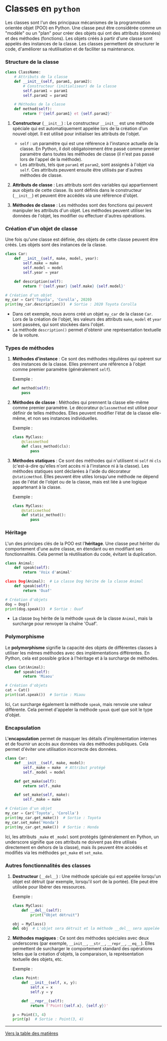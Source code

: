 # Classes en `python`

Les classes sont l'un des principaux mécanismes de la programmation orientée objet (POO) en Python. Une classe peut être considérée comme un "modèle" ou un "plan" pour créer des objets qui ont des attributs (données) et des méthodes (fonctions). Les objets créés à partir d'une classe sont appelés des instances de la classe. Les classes permettent de structurer le code, d'améliorer sa réutilisation et de faciliter sa maintenance.

### Structure de la classe

```python
class ClassName:
    # Attributs de la classe
    def __init__(self, param1, param2):
        # Constructeur (initialiseur) de la classe
        self.param1 = param1
        self.param2 = param2

    # Méthodes de la classe
    def method(self):
        return f'{self.param1} et {self.param2}'
```

1. **Constructeur** (`__init__`) :
   Le constructeur `__init__` est une méthode spéciale qui est automatiquement appelée lors de la création d'un nouvel objet. Il est utilisé pour initialiser les attributs de l'objet.

   - `self` : un paramètre qui est une référence à l'instance actuelle de la classe. En Python, il doit obligatoirement être passé comme premier paramètre dans toutes les méthodes de classe (il n'est pas passé lors de l'appel de la méthode).
   - Les attributs, tels que `param1` et `param2`, sont assignés à l'objet via `self`. Ces attributs peuvent ensuite être utilisés par d'autres méthodes de classe.

2. **Attributs de classe** :
   Les attributs sont des variables qui appartiennent aux objets de cette classe. Ils sont définis dans le constructeur (`__init__`) et peuvent être accédés via une référence d'objet.

3. **Méthodes de classe** :
   Les méthodes sont des fonctions qui peuvent manipuler les attributs d'un objet. Les méthodes peuvent utiliser les données de l'objet, les modifier ou effectuer d'autres opérations.

### Création d'un objet de classe

Une fois qu'une classe est définie, des objets de cette classe peuvent être créés. Les objets sont des instances de la classe.

```python
class Car:
    def __init__(self, make, model, year):
        self.make = make
        self.model = model
        self.year = year

    def description(self):
        return f'{self.year} {self.make} {self.model}'

# Création d'un objet
my_car = Car('Toyota', 'Corolla', 2020)
print(my_car.description())  # Sortie : 2020 Toyota Corolla
```

- Dans cet exemple, nous avons créé un objet `my_car` de la classe `Car`. Lors de la création de l'objet, les valeurs des attributs `make`, `model` et `year` sont passées, qui sont stockées dans l'objet.
- La méthode `description()` permet d'obtenir une représentation textuelle de la voiture.

### Types de méthodes

1. **Méthodes d'instance** : Ce sont des méthodes régulières qui opèrent sur des instances de la classe. Elles prennent une référence à l'objet comme premier paramètre (généralement `self`).

   Exemple :
   ```python
   def method(self):
       pass
   ```

2. **Méthodes de classe** : Méthodes qui prennent la classe elle-même comme premier paramètre. Le décorateur `@classmethod` est utilisé pour définir de telles méthodes. Elles peuvent modifier l'état de la classe elle-même, et non ses instances individuelles.

   Exemple :
   ```python
   class MyClass:
       @classmethod
       def class_method(cls):
           pass
   ```

3. **Méthodes statiques** : Ce sont des méthodes qui n'utilisent ni `self` ni `cls` (c'est-à-dire qu'elles n'ont accès ni à l'instance ni à la classe). Les méthodes statiques sont déclarées à l'aide du décorateur `@staticmethod`. Elles peuvent être utiles lorsqu'une méthode ne dépend pas de l'état de l'objet ou de la classe, mais est liée à une logique appartenant à la classe.

   Exemple :
   ```python
   class MyClass:
       @staticmethod
       def static_method():
           pass
   ```

### Héritage

L'un des principes clés de la POO est l'**héritage**. Une classe peut hériter du comportement d'une autre classe, en étendant ou en modifiant ses fonctionnalités. Cela permet la réutilisation du code, évitant la duplication.

```python
class Animal:
    def speak(self):
        return 'Voix d'animal'

class Dog(Animal):  # La classe Dog hérite de la classe Animal
    def speak(self):
        return 'Ouaf'

# Création d'objets
dog = Dog()
print(dog.speak())  # Sortie : Ouaf
```

- La classe `Dog` hérite de la méthode `speak` de la classe `Animal`, mais la surcharge pour renvoyer la chaîne 'Ouaf'.

### Polymorphisme

Le **polymorphisme** signifie la capacité des objets de différentes classes à utiliser les mêmes méthodes avec des implémentations différentes. En Python, cela est possible grâce à l'héritage et à la surcharge de méthodes.

```python
class Cat(Animal):
    def speak(self):
        return 'Miaou'

# Création d'objets
cat = Cat()
print(cat.speak())  # Sortie : Miaou
```

Ici, `Cat` surcharge également la méthode `speak`, mais renvoie une valeur différente. Cela permet d'appeler la méthode `speak` quel que soit le type d'objet.

### Encapsulation

L'**encapsulation** permet de masquer les détails d'implémentation internes et de fournir un accès aux données via des méthodes publiques. Cela permet d'éviter une utilisation incorrecte des données.

```python
class Car:
    def __init__(self, make, model):
        self._make = make  # Attribut protégé
        self._model = model

    def get_make(self):
        return self._make

    def set_make(self, make):
        self._make = make

# Création d'un objet
my_car = Car('Toyota', 'Corolla')
print(my_car.get_make())  # Sortie : Toyota
my_car.set_make('Honda')
print(my_car.get_make())  # Sortie : Honda
```

Ici, les attributs `_make` et `_model` sont protégés (généralement en Python, un underscore signifie que ces attributs ne doivent pas être utilisés directement en dehors de la classe), mais ils peuvent être accédés et modifiés via les méthodes `get_make` et `set_make`.

### Autres fonctionnalités des classes

1. **Destructeur** (`__del__`) :
   Une méthode spéciale qui est appelée lorsqu'un objet est détruit (par exemple, lorsqu'il sort de la portée). Elle peut être utilisée pour libérer des ressources.

   Exemple :
   ```python
   class MyClass:
       def __del__(self):
           print("Objet détruit")

   obj = MyClass()
   del obj  # L'objet sera détruit et la méthode __del__ sera appelée
   ```

2. **Méthodes magiques** :
   Ce sont des méthodes spéciales avec deux underscores (par exemple, `__init__`, `__str__`, `__repr__`, `__eq__`). Elles permettent de surcharger le comportement standard des opérations telles que la création d'objets, la comparaison, la représentation textuelle des objets, etc.

   Exemple :
   ```python
   class Point:
       def __init__(self, x, y):
           self.x = x
           self.y = y

       def __repr__(self):
           return f'Point({self.x}, {self.y})'

   p = Point(3, 4)
   print(p)  # Sortie : Point(3, 4)
   ```

 ---

  [Vers la table des matières](https://github.com/hypo69/101_python_computer_games_ru/blob/master/cheat_sheets#readme)
